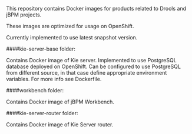 This repository contains Docker images for products related to Drools and jBPM projects.

These images are optimized for usage on OpenShift.

Currently implemented to use latest snapshot version.


####kie-server-base folder:

Contains Docker image of Kie server. Implemented to use PostgreSQL database deployed on OpenShift.
Can be configured to use PostgreSQL from different source, in that case define appropriate environment variables. For more info see Dockerfile.

####workbench folder:

Contains Docker image of jBPM Workbench.

####kie-server-router folder:

Contains Docker image of Kie Server router.
